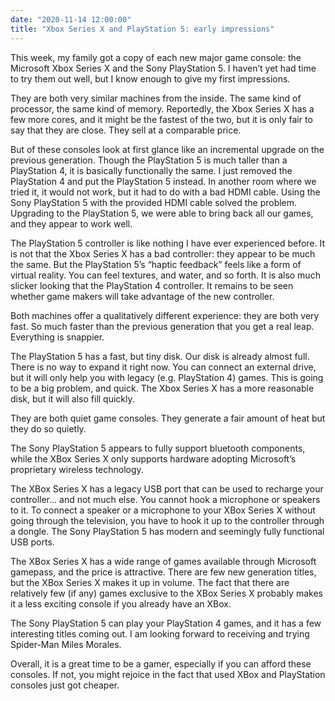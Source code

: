 ```yaml
---
date: "2020-11-14 12:00:00"
title: "Xbox Series X and PlayStation 5: early impressions"
---
```




This week, my family got a copy of each new major game console: the Microsoft Xbox Series X and the Sony PlayStation 5. I haven&rsquo;t yet had time to try them out well, but I know enough to give my first impressions.

They are both very similar machines from the inside. The same kind of processor, the same kind of memory. Reportedly, the Xbox Series X has a few more cores, and it might be the fastest of the two, but it is only fair to say that they are close. They sell at a comparable price.

But of these consoles look at first glance like an incremental upgrade on the previous generation. Though the PlayStation 5 is much taller than a PlayStation 4, it is basically functionally the same. I just removed the PlayStation 4 and put the PlayStation 5 instead. In another room where we tried it, it would not work, but it had to do with a bad HDMI cable. Using the Sony PlayStation 5 with the provided HDMI cable solved the problem. Upgrading to the PlayStation 5, we were able to bring back all our games, and they appear to work well.

The PlayStation 5 controller is like nothing I have ever experienced before. It is not that the Xbox Series X has a bad controller: they appear to be much the same. But the PlayStation 5&rsquo;s &ldquo;haptic feedback&rdquo; feels like a form of virtual reality. You can feel textures, and water, and so forth. It is also much slicker looking that the PlayStation 4 controller. It remains to be seen whether game makers will take advantage of the new controller.

Both machines offer a qualitatively different experience: they are both very fast. So much faster than the previous generation that you get a real leap. Everything is snappier.

The PlayStation 5 has a fast, but tiny disk. Our disk is already almost full. There is no way to expand it right now. You can connect an external drive, but it will only help you with legacy (e.g. PlayStation 4) games. This is going to be a big problem, and quick. The Xbox Series X has a more reasonable disk, but it will also fill quickly.

They are both quiet game consoles. They generate a fair amount of heat but they do so quietly.

The Sony PlayStation 5 appears to fully support bluetooth components, while the XBox Series X only supports hardware adopting Microsoft&rsquo;s proprietary wireless technology.

The XBox Series X has a legacy USB port that can be used to recharge your controller&hellip; and not much else. You cannot hook a microphone or speakers to it. To connect a speaker or a microphone to your XBox Series X without going through the television, you have to hook it up to the controller through a dongle. The Sony PlayStation 5  has modern and seemingly fully functional USB ports.

The XBox Series X has a wide range of games available through Microsoft gamepass, and the price is attractive. There are few new generation titles, but the XBox Series X  makes it up in volume. The fact that there are relatively few (if any) games exclusive to the XBox Series X  probably makes it a less exciting console if you already have an XBox.

The Sony PlayStation 5 can play your PlayStation 4 games, and it has a few interesting titles coming out. I am looking forward to receiving and trying Spider-Man Miles Morales.

Overall, it is a great time to be a gamer, especially if you can afford these consoles. If not, you might rejoice in the fact that used XBox and PlayStation consoles just got cheaper.

